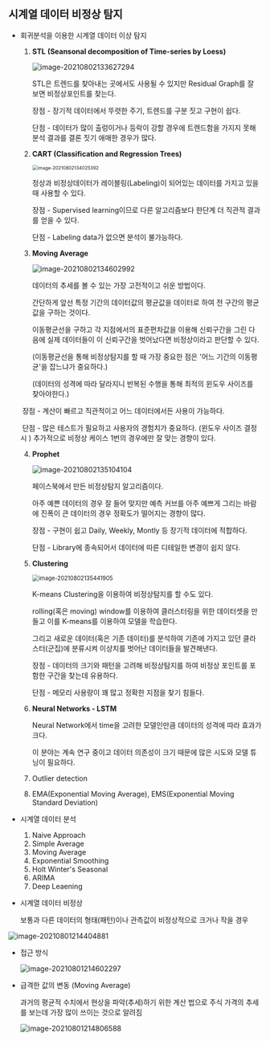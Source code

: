 ## 시계열 데이터 비정상 탐지



- 회귀분석을 이용한 시계열 데이터 이상 탐지

  1) **STL** **(Seansonal decomposition of Time-series by Loess)**

     ![image-20210802133627294](C:\Users\USER\Desktop\code\Practice\image\image-20210802133627294.png)

     STL은 트렌드를 찾아내는 곳에서도 사용될 수 있지만 Residual Graph를 잘 보면 비정상포인트를 찾는다.

     장점 - 장기적 데이터에서 뚜렷한 주기, 트렌드를 구분 짓고 구현이 쉽다.

     단점 - 데이터가 많이 출렁이거나 등락이 강할 경우에 트렌드함을 가지지 못해 분석 결과를 결론 짓기 애매한 경우가 많다.

  2. **CART (Classification and Regression Trees)**

     <img src="C:\Users\USER\Desktop\code\Practice\image\image-20210802134025392.png" alt="image-20210802134025392" style="zoom:65%;" />

     정상과 비정상데이터가 레이블링(Labeling)이 되어있는 데이터를 가지고 있을 때 사용할 수 있다.

     장점 - Supervised learning이므로 다른 알고리즘보다 한단계 더 직관적 결과를 얻을 수 있다.

     단점 - Labeling data가 없으면 분석이 불가능하다.

  3. **Moving Average**

     ![image-20210802134602992](C:\Users\USER\Desktop\code\Practice\image\image-20210802134602992.png)

     데이터의 추세를 볼 수 있는 가장 고전적이고 쉬운 방법이다.

     간단하게 앞선 특정 기간의 데이터값의 평균값을 데이터로 하여 전 구간의 평균값을 구하는 것이다.

     이동평균선을 구하고 각 지점에서의 표준편차값을 이용해 신뢰구간을 그린 다음에 실제 데이터들이 이 신뢰구간을 벗어났다면 비정상이라고 판단할 수 있다.

     (이동평균선을 통해 비정상탐지를 할 때 가장 중요한 점은 '어느 기간의 이동평균'을 잡느냐가 중요하다.)

     (데이터의 성격에 따라 달라지니 반복된 수행을 통해 최적의 윈도우 사이즈를 찾아야한다.)

  

  ​		장점 - 계산이 빠르고 직관적이고 어느 데이터에서든 사용이 가능하다.

  ​		단점 - 많은 테스트가 필요하고 사용자의 경험치가 중요하다. (윈도우 사이즈 결정 시 ) 추가적으로 비정상 케이스 1번의 경우에만 잘 맞는 경향이 있다.

  4. **Prophet**

     ![image-20210802135104104](C:\Users\USER\Desktop\code\Practice\image\image-20210802135104104.png)

     페이스북에서 만든 비정상탐지 알고리즘이다.

     아주 예쁜 데이터의 경우 잘 들어 맞지만 예측 커브를 아주 예쁘게 그리는 바람에 진폭이 큰 데이터의 경우 정확도가 떨어지는 경향이 많다.

     장점 - 구현이 쉽고 Daily, Weekly, Montly 등 장기적 데이터에 적합하다.

     단점 - Library에 종속되어서 데이터에 따른 디테일한 변경이 쉽지 않다.

  5. **Clustering**

     <img src="C:\Users\USER\Desktop\code\Practice\image\image-20210802135441905.png" alt="image-20210802135441905" style="zoom:80%;" />

     K-means Clustering을 이용하여 비정상탐지를 할 수도 있다.

     rolling(혹은 moving) window를 이용하여 클러스터링을 위한 데이터셋을 만들고 이를 K-means를 이용하여 모델을 학습한다.

     그리고 새로운 데이터(혹은 기존 데이터)를 분석하여 기존에 가지고 있던 클라스터(군집)에 분류시켜 이상치를 벗어난 데이터들을 발견해낸다.

     장점 - 데이터의 크기와 패턴을 고려해 비정상탐지를 하여 비정상 포인트를 포함한 구간을 찾는데 유용하다.

     단점 - 메모리 사용량이 꽤 많고 정확한 지점을 찾기 힘들다.

  6. **Neural Networks - LSTM**

     Neural Network에서 time을 고려한 모델인만큼 데이터의 성격에 따라 효과가 크다.

     이 분야는 계속 연구 중이고 데이터 의존성이 크기 때문에 많은 시도와 모델 튜닝이 필요하다.

  7. Outlier detection

  5. EMA(Exponential Moving Average),  EMS(Exponential Moving Standard Deviation)

- 시계열 데이터 분석

  1. Naive Approach
  2. Simple Average
  3. Moving Average
  4. Exponential Smoothing
  5. Holt Winter's Seasonal
  6. ARIMA
  7. Deep Leaening

- 시계열 데이터 비정상

  보통과 다른 데이터의 형태(패턴)이나 관측값이 비정상적으로 크거나 작을 경우

![image-20210801214404881](C:\Users\USER\AppData\Roaming\Typora\typora-user-images\image-20210801214404881.png)

 - 접근 방식

   ![image-20210801214602297](C:\Users\USER\Desktop\code\Practice\image\image-20210801214602297.png)

- 급격한 값의 변동 (Moving Average)

  과거의 평균적 수치에서 현상을 파악(추세)하기 위한 계산 법으로 주식 가격의 추세를 보는데 가장 많이 쓰이는 것으로 알려짐

  ![image-20210801214806588](C:\Users\USER\Desktop\code\Practice\image\image-20210801214806588.png)

